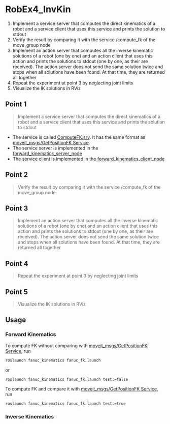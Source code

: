 # RobEx4_InvKin

1. Implement a service server that computes the direct kinematics of a robot and a service client that uses this service and prints the solution to stdout
2. Verify the result by comparing it with the service /compute_fk of the move_group node
3. Implement an action server that computes all the inverse kinematic solutions of a robot (one by one) and an action client that uses this action and prints the solutions to stdout (one by one, as their are received). The action server does not send the same solution twice and stops when all solutions have been found. At that time, they are returned all together
4. Repeat the experiment at point 3 by neglecting joint limits
5. Visualize the IK solutions in RViz

## Point 1

> Implement a service server that computes the direct kinematics of a robot and a service client that uses this service and prints the solution to stdout

* The service is called [ComputeFK.srv](https://github.com/Robotics2020/RobEx04_InvKin/blob/master/fanuc_kinematics_msgs/srv/ComputeFK.srv). It has the same format as [moveit_msgs/GetPositionFK Service](http://docs.ros.org/en/melodic/api/moveit_msgs/html/srv/GetPositionFK.html).
* The service server is implemented in the [forward_kinematics_server_node](https://github.com/Robotics2020/RobEx04_InvKin/blob/master/fanuc_kinematics/src/forward_kinematics_server_node/main.cpp)
* The service client is implemented in the [forward_kinematics_client_node](https://github.com/Robotics2020/RobEx04_InvKin/tree/master/fanuc_kinematics/src/forward_kinematics_client_node/main.cpp)

## Point 2

> Verify the result by comparing it with the service /compute_fk of the move_group node

## Point 3

> Implement an action server that computes all the inverse kinematic solutions of a robot (one by one) and an action client that uses this action and prints the solutions to stdout (one by one, as their are received). The action server does not send the same solution twice and stops when all solutions have been found. At that time, they are returned all together

## Point 4

> Repeat the experiment at point 3 by neglecting joint limits

## Point 5

> Visualize the IK solutions in RViz

## Usage

### Forward Kinematics

To compute FK without comparing with [moveit_msgs/GetPositionFK Service](http://docs.ros.org/en/melodic/api/moveit_msgs/html/srv/GetPositionFK.html), run

```bash
roslaunch fanuc_kinematics fanuc_fk.launch
```

or

```bash
roslaunch fanuc_kinematics fanuc_fk.launch test:=false
```

To compute FK and compare it with [moveit_msgs/GetPositionFK Service](http://docs.ros.org/en/melodic/api/moveit_msgs/html/srv/GetPositionFK.html), run

```bash
roslaunch fanuc_kinematics fanuc_fk.launch test:=true
```

### Inverse Kinematics
